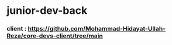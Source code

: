 # junior-dev-back

### client : https://github.com/Mohammad-Hidayat-Ullah-Reza/core-devs-client/tree/main
